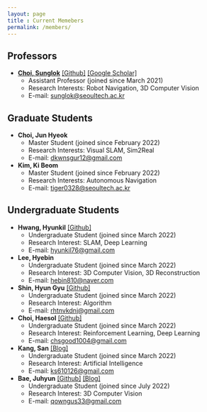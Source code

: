 ```yaml
---
layout: page
title : Current Memebers
permalink: /members/
---
```


## Professors
* **[Choi, Sunglok](/sunglok/)** [[Github]](https://github.com/sunglok) [[Google Scholar]](https://scholar.google.com/citations?user=ckeePCMAAAAJ)
  * Assistant Professor (joined since March 2021)
  * Research Interests: Robot Navigation, 3D Computer Vision
  * E-mail: <sunglok@seoultech.ac.kr>

## Graduate Students
* **Choi, Jun Hyeok**
  * Master Student (joined since February 2022)
  * Research Interests: Visual SLAM, Sim2Real
  * E-mail: <dkwnsgur12@gmail.com>
* **Kim, Ki Beom**
  * Master Student (joined since February 2022)
  * Research Interests: Autonomous Navigation
  * E-mail: <tiger0328@seoultech.ac.kr>

## Undergraduate Students
* **Hwang, Hyunkil** [[Github]](https://github.com/Hyunkil76)
  * Undergraduate Student (joined since March 2022)
  * Research Interest: SLAM, Deep Learning
  * E-mail: <hyunkil76@gmail.com>
* **Lee, Hyebin**
  * Undergraduate Student (joined since March 2022)
  * Research Interest: 3D Computer Vision, 3D Reconstruction
  * E-mail: <hebin810@naver.com>
* **Shin, Hyun Gyu** [[Github]](https://github.com/ufshg)
  * Undergraduate Student (joined since March 2022)
  * Research Interest: Algorithm
  * E-mail: <rhtnvkdnj@gmail.com>
* **Choi, Haesol** [[Github]](https://github.com/NyaNyak)
  * Undergraduate Student (joined since March 2022)
  * Research Interest: Reinforcement Learning, Deep Learning
  * E-mail: <chsgood1004@gmail.com>
* **Kang, San** [[Blog]](https://blog.naver.com/ks610126)
  * Undergraduate Student (joined since March 2022)
  * Research Interest: Artificial Intelligence
  * E-mail: <ks610126@gmail.com>
* **Bae, Juhyun** [[Github]](https://github.com/qowngus33) [[Blog]](https://kk-eezz.tistory.com)
  * Undergraduate Student (joined since July 2022)
  * Research Interest: 3D Computer Vision
  * E-mail: <qowngus33@gmail.com>